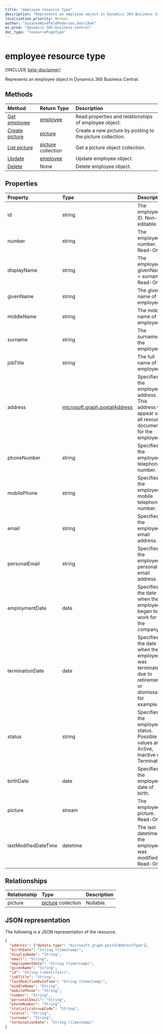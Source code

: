 ```yaml
---
title: "employee resource type"
description: "Represents an employee object in Dynamics 365 Business Central."
localization_priority: Normal
author: "SusanneWindfeldPedersen,henrikwh"
ms.prod: "dynamics-365-business-central"
doc_type: "resourcePageType"
---
```


# employee resource type

[!INCLUDE [beta-disclaimer](../../includes/beta-disclaimer.md)]

Represents an employee object in Dynamics 365 Business Central.

## Methods

| Method       | Return Type | Description |
|:-------------|:------------|:------------|
| [Get employee](../api/dynamics-employee-get.md) | [employee](dynamics-employee.md) | Read properties and relationships of employee object. |
| [Create picture](../api/dynamics-employee-post-picture.md) | [picture](dynamics-picture.md) | Create a new picture by posting to the picture collection. |
| [List picture](../api/dynamics-employee-list-picture.md) | [picture](dynamics-picture.md) collection | Get a picture object collection. |
| [Update](../api/dynamics-employee-update.md) | [employee](dynamics-employee.md) | Update employee object. |
| [Delete](../api/dynamics-employee-delete.md) | None | Delete employee object. |

## Properties

| Property     | Type        | Description |
|:-------------|:------------|:------------|
|id                  |string    |The employee ID. Non-editable.                         |
|number              |string  |The employee number. Read-Only.                        |
|displayName         |string  |The employee givenName + surname. Read-Only.           |
|givenName           |string  |The given name of the employee.                        |
|middleName          |string  |The middle name of the employee.                       |
|surname             |string  |The surname of the employee                            |
|jobTitle            |string  |The full name of the employee                          |
|address             |[microsoft.graph.postalAddress](../resources/dynamics-complextypes.md)|Specifies the employee's address. This address will appear on all resource documents for the employee.|
|phoneNumber         |string  |Specifies the employee's telephone number.             |
|mobilePhone         |string  |Specifies the employee's mobile telephone number.      |
|email               |string  |Specifies the employee's email address.                |
|personalEmail       |string  |Specifies the employee's personal email address.       |
|employmentDate      |date    |Specifies the date when the employee began to work for the company.|
|terminationDate     |date    |Specifies the date when the employee was terminated, due to retirement or dismissal, for example.|
|status              |string  |Specifies the employee's status. Possible values are Active, Inactive or Terminated|
|birthDate           |date    |Specifies the employee's date of birth.                |
|picture             |stream  |The employee picture. Read-Only.                       |
|lastModifiedDateTime|datetime|The last datetime the employee was modified. Read-Only.|  



## Relationships

| Relationship | Type        | Description |
|:-------------|:------------|:------------|
|picture|[picture](dynamics-picture.md) collection| Nullable.|

## JSON representation

The following is a JSON representation of the resource.

<!-- {
  "blockType": "resource",
  "optionalProperties": [

  ],
  "@odata.type": "microsoft.graph.employee",
  "baseType": "",
  "keyProperty": "id"
}-->

```json
{
  "address": {"@odata.type": "microsoft.graph.postalAddressType"},
  "birthDate": "String (timestamp)",
  "displayName": "String",
  "email": "String",
  "employmentDate": "String (timestamp)",
  "givenName": "String",
  "id": "String (identifier)",
  "jobTitle": "String",
  "lastModifiedDateTime": "String (timestamp)",
  "middleName": "String",
  "mobilePhone": "String",
  "number": "String",
  "personalEmail": "String",
  "phoneNumber": "String",
  "statisticsGroupCode": "String",
  "status": "String",
  "surname": "String",
  "terminationDate": "String (timestamp)"
}
```

<!-- uuid: 16cd6b66-4b1a-43a1-adaf-3a886856ed98
2019-02-04 14:57:30 UTC -->
<!-- {
  "type": "#page.annotation",
  "description": "employee resource",
  "keywords": "",
  "section": "documentation",
  "tocPath": ""
}-->